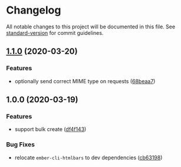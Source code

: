 # Changelog

All notable changes to this project will be documented in this file. See [standard-version](https://github.com/conventional-changelog/standard-version) for commit guidelines.

## [1.1.0](https://github.com/movableink/ember-data-json-api-bulk-ext/compare/v1.0.0...v1.1.0) (2020-03-20)


### Features

* optionally send correct MIME type on requests ([68beaa7](https://github.com/movableink/ember-data-json-api-bulk-ext/commit/68beaa7e8c395efb833f25545a5873ee77e2ef37))

## 1.0.0 (2020-03-19)


### Features

* support bulk create ([df4f143](https://github.com/movableink/ember-data-json-api-bulk-ext/commit/df4f1439fe5a462fdfc4ca5f0bef70ecd48089e5))


### Bug Fixes

* relocate `ember-cli-htmlbars` to dev dependencies ([cb63198](https://github.com/movableink/ember-data-json-api-bulk-ext/commit/cb631987e8edd9c02148add54ad9e4a150b41e6c))
